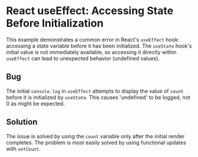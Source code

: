 # React useEffect: Accessing State Before Initialization

This example demonstrates a common error in React's `useEffect` hook: accessing a state variable before it has been initialized.  The `useState` hook's initial value is not immediately available, so accessing it directly within `useEffect` can lead to unexpected behavior (undefined values).

## Bug
The initial `console.log` in `useEffect` attempts to display the value of `count` before it is initialized by `useState`.  This causes 'undefined' to be logged, not 0 as might be expected.

## Solution
The issue is solved by using the `count` variable only after the initial render completes.  The problem is most easily solved by using functional updates with `setCount`. 